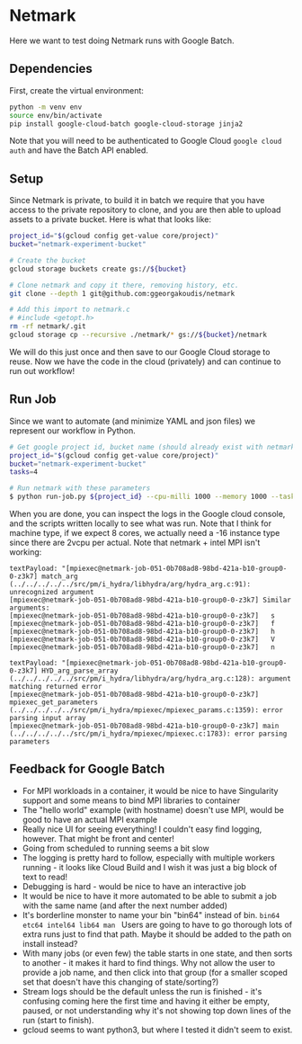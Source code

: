# Netmark

Here we want to test doing Netmark runs with Google Batch.

## Dependencies

First, create the virtual environment:

```bash
python -m venv env
source env/bin/activate
pip install google-cloud-batch google-cloud-storage jinja2
```

Note that you will need to be authenticated to Google Cloud `google cloud auth`
and have the Batch API enabled.

## Setup

Since Netmark is private, to build it in batch we require that you have access to the private repository
to clone, and you are then able to upload assets to a private bucket. Here is what that looks like:

```bash
project_id="$(gcloud config get-value core/project)"
bucket="netmark-experiment-bucket"

# Create the bucket
gcloud storage buckets create gs://${bucket}

# Clone netmark and copy it there, removing history, etc.
git clone --depth 1 git@github.com:ggeorgakoudis/netmark

# Add this import to netmark.c
# #include <getopt.h>
rm -rf netmark/.git
gcloud storage cp --recursive ./netmark/* gs://${bucket}/netmark
```

We will do this just once and then save to our Google Cloud storage to reuse.
Now we have the code in the cloud (privately) and can continue to run out workflow!

## Run Job

Since we want to automate (and minimize YAML and json files) we represent our workflow
in Python.

```bash
# Get google project id, bucket name (should already exist with netmark code)
project_id="$(gcloud config get-value core/project)"
bucket="netmark-experiment-bucket"
tasks=4

# Run netmark with these parameters
$ python run-job.py ${project_id} --cpu-milli 1000 --memory 1000 --tasks ${tasks} --max-run-duration 3600s --bucket ${bucket} --machine-type c2-standard-16 --job-name netmark-job-001
```

When you are done, you can inspect the logs in the Google cloud console, and the scripts
written locally to see what was run. Note that I think for machine type, if we expect 8 cores, we actually need a -16 instance type since there are 2vcpu per actual. Note that netmark + intel MPI isn't working:

```
textPayload: "[mpiexec@netmark-job-051-0b708ad8-98bd-421a-b10-group0-0-z3k7] match_arg (../../../../../src/pm/i_hydra/libhydra/arg/hydra_arg.c:91): unrecognized argument 
[mpiexec@netmark-job-051-0b708ad8-98bd-421a-b10-group0-0-z3k7] Similar arguments:
[mpiexec@netmark-job-051-0b708ad8-98bd-421a-b10-group0-0-z3k7] 	 s
[mpiexec@netmark-job-051-0b708ad8-98bd-421a-b10-group0-0-z3k7] 	 f
[mpiexec@netmark-job-051-0b708ad8-98bd-421a-b10-group0-0-z3k7] 	 h
[mpiexec@netmark-job-051-0b708ad8-98bd-421a-b10-group0-0-z3k7] 	 V
[mpiexec@netmark-job-051-0b708ad8-98bd-421a-b10-group0-0-z3k7] 	 n
```
```
textPayload: "[mpiexec@netmark-job-051-0b708ad8-98bd-421a-b10-group0-0-z3k7] HYD_arg_parse_array (../../../../../src/pm/i_hydra/libhydra/arg/hydra_arg.c:128): argument matching returned error
[mpiexec@netmark-job-051-0b708ad8-98bd-421a-b10-group0-0-z3k7] mpiexec_get_parameters (../../../../../src/pm/i_hydra/mpiexec/mpiexec_params.c:1359): error parsing input array
[mpiexec@netmark-job-051-0b708ad8-98bd-421a-b10-group0-0-z3k7] main (../../../../../src/pm/i_hydra/mpiexec/mpiexec.c:1783): error parsing parameters
```

## Feedback for Google Batch

- For MPI workloads in a container, it would be nice to have Singularity support and some means to bind MPI libraries to container
- The "hello world" example (with hostname) doesn't use MPI, would be good to have an actual MPI example
- Really nice UI for seeing everything! I couldn't easy find logging, however. That might be front and center!
- Going from scheduled to running seems a bit slow
- The logging is pretty hard to follow, especially with multiple workers running - it looks like Cloud Build and I wish it was just a big block of text to read!
- Debugging is hard - would be nice to have an interactive job
- It would be nice to have it more automated to be able to submit a job with the same name (and after the next number added)
- It's borderline monster to name your bin "bin64" instead of bin. `bin64 etc64 intel64 lib64 man ` Users are going to have to go thorough lots of extra runs just to find that path. Maybe it should be added to the path on install instead?
- With many jobs (or even few) the table starts in one state, and then sorts to another - it makes it hard to find things. Why not allow the user to provide a job name, and then click into that group (for a smaller scoped set that doesn't have this changing of state/sorting?)
- Stream logs should be the default unless the run is finished - it's confusing coming here the first time and having it either be empty, paused, or not understanding why it's not showing top down lines of the run (start to finish).
- gcloud seems to want python3, but where I tested it didn't seem to exist.
